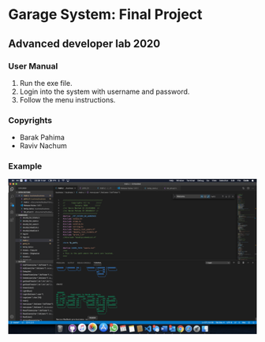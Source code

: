 # Garage System: Final Project

## Advanced developer lab 2020

### User Manual
1. Run the exe file.
2. Login into the system with username and password.
3. Follow the menu instructions.

### Copyrights
- Barak Pahima
- Raviv Nachum

### Example

![Example](example.png)
